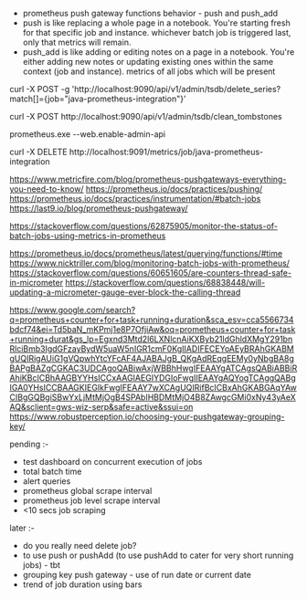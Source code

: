 * prometheus push gateway functions behavior - push and push_add
* push is like replacing a whole page in a notebook. You're starting fresh for that specific job and instance. whichever 
batch job is triggered last, only that metrics will remain. 
* push_add is like adding or editing notes on a page in a notebook. You're either adding new notes or updating existing 
ones within the same context (job and instance). metrics of all jobs which will be present

curl -X POST -g 'http://localhost:9090/api/v1/admin/tsdb/delete_series?match[]={job="java-prometheus-integration"}'

curl -X POST http://localhost:9090/api/v1/admin/tsdb/clean_tombstones

prometheus.exe --web.enable-admin-api

curl -X DELETE http://localhost:9091/metrics/job/java-prometheus-integration

https://www.metricfire.com/blog/prometheus-pushgateways-everything-you-need-to-know/
https://prometheus.io/docs/practices/pushing/
https://prometheus.io/docs/practices/instrumentation/#batch-jobs
https://last9.io/blog/prometheus-pushgateway/

https://stackoverflow.com/questions/62875905/monitor-the-status-of-batch-jobs-using-metrics-in-prometheus

https://prometheus.io/docs/prometheus/latest/querying/functions/#time
https://www.nicktriller.com/blog/monitoring-batch-jobs-with-prometheus/
https://stackoverflow.com/questions/60651605/are-counters-thread-safe-in-micrometer
https://stackoverflow.com/questions/68838448/will-updating-a-micrometer-gauge-ever-block-the-calling-thread

https://www.google.com/search?q=prometheus+counter+for+task+running+duration&sca_esv=cca5566734bdcf74&ei=Td5baN_mKPmj1e8P7OfjiAw&oq=prometheus+counter+for+task+running+durat&gs_lp=Egxnd3Mtd2l6LXNlcnAiKXByb21ldGhldXMgY291bnRlciBmb3IgdGFzayBydW5uaW5nIGR1cmF0KgIIADIFECEYoAEyBRAhGKABMgUQIRigAUiG1gVQpwhYtcYFcAF4AJABAJgB_QKgAdREqgEEMy0yNbgBA8gBAPgBAZgCGKAC3UDCAgoQABiwAxjWBBhHwgIFEAAYgATCAgsQABiABBiRAhiKBcICBhAAGBYYHsICCxAAGIAEGIYDGIoFwgIIEAAYgAQYogTCAggQABgIGA0YHsICCBAAGKIEGIkFwgIFEAAY7wXCAgUQIRifBcICBxAhGKABGAqYAwCIBgGQBgiSBwYxLjMtMjOgB4SPAbIHBDMtMjO4B8ZAwgcGMi0xNy43yAeXAQ&sclient=gws-wiz-serp&safe=active&ssui=on
https://www.robustperception.io/choosing-your-pushgateway-grouping-key/

pending :-
* test dashboard on concurrent execution of jobs
* total batch time
* alert queries
* prometheus global scrape interval
* prometheus job level scrape interval
* <10 secs job scraping

later :-
* do you really need delete job?
* to use push or pushAdd (to use pushAdd to cater for very short running jobs) - tbt
* grouping key push gateway - use of run date or current date
* trend of job duration using bars